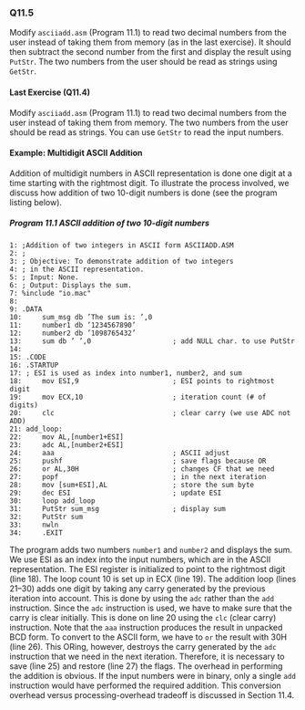 ### Q11.5

Modify ```asciiadd.asm``` (Program 11.1) to read two decimal numbers from the user instead of taking them from memory (as in the last exercise). It should then subtract the second number from the first and display the result using ```PutStr```. The two numbers from the user should be read as strings using ```GetStr```.

#### Last Exercise (Q11.4)

Modify ```asciiadd.asm``` (Program 11.1) to read two decimal numbers from the user instead of taking them from memory. The two numbers from the user should be read as strings. You can use ```GetStr``` to read the input numbers.

#### Example: Multidigit ASCII Addition

Addition of multidigit numbers in ASCII representation is done one digit at a time starting with the rightmost digit. To illustrate the process involved, we discuss how addition of two 10-digit numbers is done (see the program listing below).

##### Program 11.1 ASCII addition of two 10-digit numbers

```assembly
1: ;Addition of two integers in ASCII form ASCIIADD.ASM
2: ;
3: ; Objective: To demonstrate addition of two integers
4: ; in the ASCII representation.
5: ; Input: None.
6: ; Output: Displays the sum.
7: %include "io.mac"
8:
9: .DATA
10:     sum_msg db ’The sum is: ’,0
11:     number1 db ’1234567890’
12:     number2 db ’1098765432’
13:     sum db ’ ’,0                    ; add NULL char. to use PutStr
14:
15: .CODE
16: .STARTUP
17: ; ESI is used as index into number1, number2, and sum
18:     mov ESI,9                       ; ESI points to rightmost digit
19:     mov ECX,10                      ; iteration count (# of digits)
20:     clc                             ; clear carry (we use ADC not ADD)
21: add_loop:
22:     mov AL,[number1+ESI]
23:     adc AL,[number2+ESI]
24:     aaa                             ; ASCII adjust
25:     pushf                           ; save flags because OR
26:     or AL,30H                       ; changes CF that we need
27:     popf                            ; in the next iteration
28:     mov [sum+ESI],AL                ; store the sum byte
29:     dec ESI                         ; update ESI
30:     loop add_loop
31:     PutStr sum_msg                  ; display sum
32:     PutStr sum
33:     nwln
34:     .EXIT
```

The program adds two numbers ```number1``` and ```number2``` and displays the sum. We use ESI as an index into the input numbers, which are in the ASCII representation. The ESI register is initialized to point to the rightmost digit (line 18). The loop count 10 is set up in ECX (line 19). The addition loop (lines 21–30) adds one digit by taking any carry generated by the previous iteration into account. This is done by using the ```adc``` rather than the ```add``` instruction. Since the ```adc``` instruction is used, we have to make sure that the carry is clear initially. This is done on line 20 using the ```clc``` (clear carry) instruction. Note that the ```aaa``` instruction produces the result in unpacked BCD form. To convert to
the ASCII form, we have to ```or``` the result with 30H (line 26). This ORing, however, destroys the carry generated by the ```adc``` instruction that we need in the next iteration. Therefore, it is necessary to save (line 25) and restore (line 27) the flags. The overhead in performing the addition is obvious. If the input numbers were in binary, only a single ```add``` instruction would have performed the required addition. This conversion overhead versus processing-overhead tradeoff is discussed in Section 11.4.
